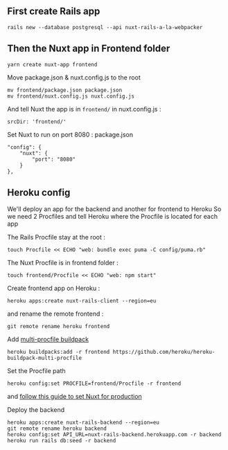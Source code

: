 ## First create Rails app

    rails new --database postgresql --api nuxt-rails-a-la-webpacker 

## Then the Nuxt app in Frontend folder

    yarn create nuxt-app frontend  

Move package.json & nuxt.config.js to the root

    mv frontend/package.json package.json  
    mv frontend/nuxt.config.js nuxt.config.js  

And tell Nuxt the app is in `frontend/` in nuxt.config.js :

    srcDir: 'frontend/'

Set Nuxt to run on port 8080 :
package.json

    "config": {  
        "nuxt": {  
    	    "port": "8080"  
        }  
    },

## Heroku config

We'll deploy an app for the backend and another for frontend to Heroku 
So we need 2 Procfiles and tell Heroku where the Procfile is located for each app

The Rails Procfile stay at the root :

    touch Procfile << ECHO "web: bundle exec puma -C config/puma.rb"  

The Nuxt Procfile is in frontend folder :

    touch frontend/Procfile << ECHO "web: npm start"  

Create frontend app on Heroku :

    heroku apps:create nuxt-rails-client --region=eu  

and rename the remote frontend :

    git remote rename heroku frontend  

Add [multi-procfile buildpack](https://github.com/heroku/heroku-buildpack-multi-procfile) 

    heroku buildpacks:add -r frontend https://github.com/heroku/heroku-buildpack-multi-procfile

Set the Procfile path 

    heroku config:set PROCFILE=frontend/Procfile -r frontend  

and [follow this guide to set Nuxt for production](nuxtjs.org/faq/heroku-deployment/)
  
Deploy the backend

    heroku apps:create nuxt-rails-backend --region=eu  
    git remote rename heroku backend  
    heroku config:set API_URL=nuxt-rails-backend.herokuapp.com -r backend  
    heroku run rails db:seed -r backend

